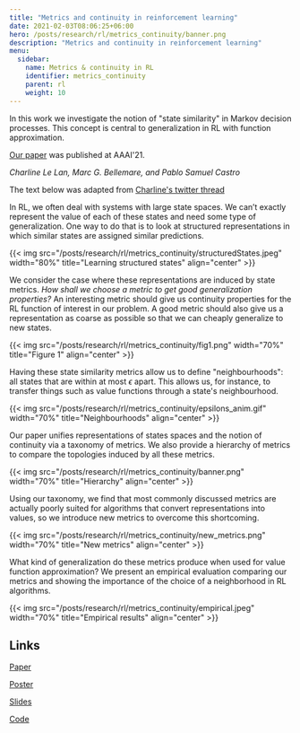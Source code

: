 ```yaml
---
title: "Metrics and continuity in reinforcement learning"
date: 2021-02-03T08:06:25+06:00
hero: /posts/research/rl/metrics_continuity/banner.png
description: "Metrics and continuity in reinforcement learning"
menu:
  sidebar:
    name: Metrics & continuity in RL
    identifier: metrics_continuity
    parent: rl
    weight: 10
---
```


In this work we investigate the notion of "state similarity" in Markov decision processes. This concept is central to generalization in RL with function approximation.

[Our paper](https://arxiv.org/abs/2102.01514) was published at AAAI'21.

_Charline Le Lan, Marc G. Bellemare, and Pablo Samuel Castro_

The text below was adapted from [Charline's twitter thread](https://twitter.com/charlinelelan/status/1357006401952972808)

In RL, we often deal with systems with large state spaces. We can’t exactly represent the value of each of these states and need some type of generalization. One way to do that is to look at structured representations in which similar states are assigned similar predictions.

{{< img src="/posts/research/rl/metrics_continuity/structuredStates.jpeg" width="80%" title="Learning structured states" align="center" >}}

We consider the case where these representations are induced by state metrics.
_How shall we choose a metric to get good generalization properties?_
An interesting metric should give us continuity properties for the RL function of interest in our problem.
A good metric should also give us a representation as coarse as possible so that we can cheaply generalize to new states.

{{< img src="/posts/research/rl/metrics_continuity/fig1.png" width="70%" title="Figure 1" align="center" >}}

Having these state similarity metrics allow us to define "neighbourhoods": all states that are within at most $\epsilon$ apart. This allows us, for instance, to transfer things such as value functions through a state's neighbourhood.

{{< img src="/posts/research/rl/metrics_continuity/epsilons_anim.gif" width="70%" title="Neighbourhoods" align="center" >}}

Our paper unifies representations of states spaces and the notion of continuity via a taxonomy of metrics. We also provide a hierarchy of metrics to compare the topologies induced by all these metrics.

{{< img src="/posts/research/rl/metrics_continuity/banner.png" width="70%" title="Hierarchy" align="center" >}}

Using our taxonomy, we find that most commonly discussed metrics are actually poorly suited for algorithms that convert representations into values, so we introduce new metrics to overcome this shortcoming.

{{< img src="/posts/research/rl/metrics_continuity/new_metrics.png" width="70%" title="New metrics" align="center" >}}

What kind of generalization do these metrics produce when used for value function approximation? We present an empirical evaluation comparing our metrics and showing the importance of the choice of a neighborhood in RL algorithms.

{{< img src="/posts/research/rl/metrics_continuity/empirical.jpeg" width="70%" title="Empirical results" align="center" >}}

## Links

[Paper](https://arxiv.org/abs/2102.01514)

[Poster](https://docs.google.com/presentation/d/1RqowMqMHScjR1s8pCuM2UdJQGj8ayIozNg53Qsqnf5I/edit#slide=id.gb430592b0c_1_226)

[Slides](https://docs.google.com/presentation/d/1QAfoJWh3jd_lZEkkHQNGXMLysKhhjU5nSOR7oIxVcqY/edit#slide=id.g5410a89cdb_0_0)

[Code](https://github.com/google-research/google-research/tree/master/rl_metrics_aaai2021)

